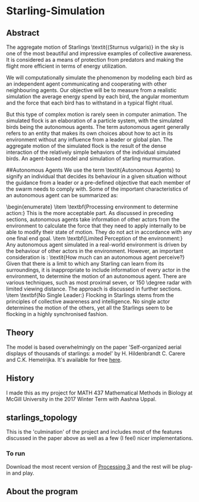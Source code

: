 # Starling-Simulation

## Abstract
The aggregate motion of Starlings \textit{(Sturnus vulgaris)} in the sky is one of the most beautiful and impressive examples of collective awareness. It is considered as a means of protection from predators and making the flight more efficient in terms of energy utilization.

We will computationally simulate the phenomenon by modeling each bird as an independent agent communicating and cooperating with other neighbouring agents. Our objective will be to measure from a realistic simulation the average energy spend by each bird, the angular momentum and the force that each bird has to withstand in a typical flight ritual.

But this type of complex motion is rarely seen in computer animation. The simulated flock is an elaboration of a particle system, with the simulated birds being the autonomous agents. The term autonomous agent generally refers to an entity that makes its own choices about how to act in its environment without any influence from a leader or global plan.  The aggregate motion of the simulated flock is the result of the dense interaction of the relatively simple behaviors of the individual simulated birds.
An agent-based model and simulation of starling murmuration. 

##Autonomous Agents
We use the term \textit{Autonomous Agents} to signify an individual that decides its behaviour in a given situation without the guidance from a leader or a pre-defined objective that each member of the swarm needs to comply with. Some of the important characteristics of an autonomous agent can be summarized as:

\begin{enumerate}
\item \textbf{Processing environment to determine action:} This is the more acceptable part. As discussed in preceding sections, autonomous agents take information of other actors from the environment to calculate the force that they need to apply internally to be able to modify their state of motion. They do not act in accordance with any one final end goal.
\item \textbf{Limited Perception of the environment:} Any autonomous agent simulated in a real-world environment is driven by the behaviour of other actors in the environment. However, an important consideration is : \textit{How much can an autonomous agent perceive?} Given that there is a limit to which any Starling can learn from its surroundings, it is inappropriate to include information of every actor in the environment, to determine the motion of  an autonomous agent. There are various techniques, such as most proximal seven, or 150 \degree radar with limited viewing distance. The approach is discussed in further sections.
\item \textbf{No Single Leader:} Flocking in Starlings stems from the principles of collective awareness and intelligence. No single actor determines the motion of the others, yet all the Starlings seem to be flocking in a highly synchronised fashion.

## Theory
The model is based overwhelmingly on the paper 'Self-organized aerial displays of thousands of starlings: a model' by H. Hildenbrandt C. Carere and C.K. Hemelrijka. It's available for free [here](https://academic.oup.com/beheco/article/21/6/1349/333856).

## History
I made this as my project for MATH 437 Mathematical Methods in Biology at McGill University in the 2017 Winter Term with Aashna Uppal.

## starlings_topology
This is the 'culmination' of the project and includes most of the features discussed in the paper above as well as a few (I feel) nicer implementations.

### To run
Download the most recent version of [Processing 3](https://processing.org/) and the rest will be plug-in and play.


## About the program


